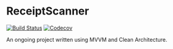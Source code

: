 # ReceiptScanner

[![Build Status](https://travis-ci.org/Filozofff/ReceiptScanner.svg?branch=master)](https://travis-ci.org/Filozofff/ReceiptScanner)
[![Codecov](https://codecov.io/gh/Filozofff/ReceiptScanner/branch/master/graph/badge.svg)](https://codecov.io/gh/Filozofff/ReceiptScanner)

An ongoing project written using MVVM and Clean Architecture.
